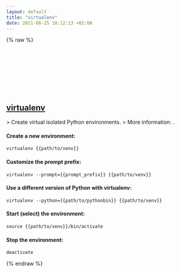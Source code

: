 ```yaml
---
layout: default
title: "virtualenv"
date: 2021-06-25 18:12:13 +02:00
---
```

{% raw %}
<h2 id="virtualenv">
  <a href="/en/common/virtualenv.html">virtualenv</a> <a href="#virtualenv"><svg class="icon">
    <use href="/assets/images/unicode_sprite.svg#link" />
  </svg></a>
</h2>
> Create virtual isolated Python environments.
> More information: <https://virtualenv.pypa.io/>.

#### Create a new environment:
```shell
virtualenv {{path/to/venv}}
```
#### Customize the prompt prefix:
```shell
virtualenv --prompt={{prompt_prefix}} {{path/to/venv}}
```
#### Use a different version of Python with virtualenv:
```shell
virtualenv --python={{path/to/pythonbin}} {{path/to/venv}}
```
#### Start (select) the environment:
```shell
source {{path/to/venv}}/bin/activate
```
#### Stop the environment:
```shell
deactivate
```
{% endraw %}